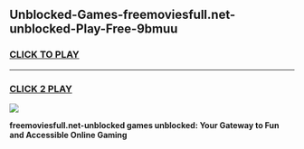 
## Unblocked-Games-freemoviesfull.net-unblocked-Play-Free-9bmuu
<h3>
<a href="https://premium76.site?title=freemoviesfull.net-unblocked&ref=18A1">CLICK TO PLAY</a></h3>
<hr>

<h3>
<a href="https://premium76.site?title=freemoviesfull.net-unblocked&ref=18A1">CLICK 2 PLAY</a>
  
</h3>

<a href="https://premium76.site?title=freemoviesfull.net-unblocked&ref=18A1"><img src="https://clearcache.store/games.png"></a>


**freemoviesfull.net-unblocked games unblocked: Your Gateway to Fun and Accessible Online Gaming**
